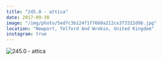 ```yaml
---
title: "245.0 - attica"
date: 2017-09-30
image: "/img/photo/5ed7c3b124f1f7660a212ce373322d9b.jpg"
location: "Newport, Telford And Wrekin, United Kingdom"
instagram: true
---
```


![245.0 - attica](/img/photo/5ed7c3b124f1f7660a212ce373322d9b.jpg)
